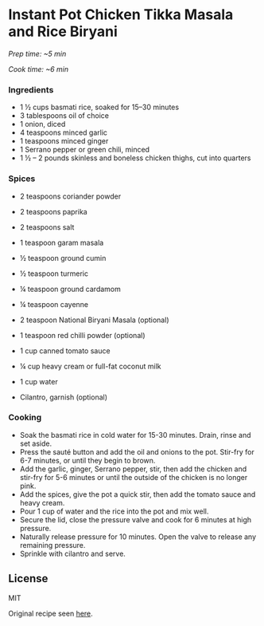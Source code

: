 # Instant Pot Chicken Tikka Masala and Rice Biryani

*Prep time: ~5 min*

*Cook time: ~6 min*

### Ingredients

 - 1 ½ cups basmati rice, soaked for 15–30 minutes
 - 3 tablespoons oil of choice
 - 1 onion, diced
 - 4 teaspoons minced garlic
 - 1 teaspoons minced ginger
 - 1 Serrano pepper or green chili, minced
 - 1 ½ – 2 pounds skinless and boneless chicken thighs, cut into quarters


### Spices

- 2 teaspoons coriander powder
- 2 teaspoons paprika
- 2 teaspoons salt
- 1 teaspoon garam masala
- ½ teaspoon ground cumin
- ½ teaspoon turmeric
- ¼ teaspoon ground cardamom
- ¼ teaspoon cayenne
- 2 teaspoon National Biryani Masala (optional)
- 1 teaspoon red chilli powder (optional)

- 1 cup canned tomato sauce
- ¼ cup heavy cream or full-fat coconut milk
- 1 cup water
- Cilantro, garnish (optional)


### Cooking

 - Soak the basmati rice in cold water for 15-30 minutes. Drain, rinse and set aside.
 - Press the sauté button and add the oil and onions to the pot. Stir-fry for 6-7 minutes, or until they begin to brown.
 - Add the garlic, ginger, Serrano pepper, stir, then add the chicken and stir-fry for 5-6 minutes or until the outside of the chicken is no longer pink.
 - Add the spices, give the pot a quick stir, then add the tomato sauce and heavy cream.
 - Pour 1 cup of water and the rice into the pot and mix well.
 - Secure the lid, close the pressure valve and cook for 6 minutes at high pressure.
 - Naturally release pressure for 10 minutes. Open the valve to release any remaining pressure.
 - Sprinkle with cilantro and serve.


License
----

MIT

Original recipe seen [here](https://myheartbeets.com/instant-pot-chicken-tikka-masala-rice/).
